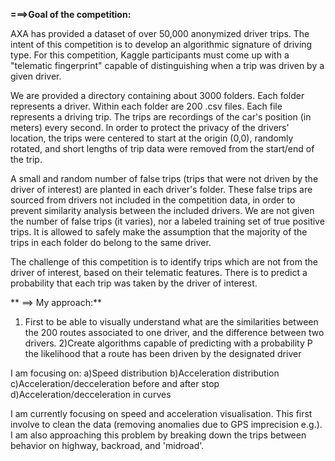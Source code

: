 **===>Goal of the competition:**

AXA has provided a dataset of over 50,000 anonymized driver trips. The intent of this competition is to develop an algorithmic signature of driving type. For this competition, Kaggle participants must come up with a "telematic fingerprint" capable of distinguishing when a trip was driven by a given driver. 

We are provided a directory containing about 3000 folders. Each folder represents a driver. Within each folder are 200 .csv files. Each file represents a driving trip. The trips are recordings of the car's position (in meters) every second.
In order to protect the privacy of the drivers' location, the trips were centered to start at the origin (0,0), randomly rotated, and short lengths of trip data were removed from the start/end of the trip.

A small and random number of false trips (trips that were not driven by the driver of interest) are planted in each driver's folder. These false trips are sourced from drivers not included in the competition data, in order to prevent similarity analysis between the included drivers. We are not given the number of false trips (it varies), nor a labeled training set of true positive trips. It is allowed to safely make the assumption that the majority of the trips in each folder do belong to the same driver.

The challenge of this competition is to identify trips which are not from the driver of interest, based on their telematic features. There is to predict a probability that each trip was taken by the driver of interest.

** ==> My approach:**

1) First to be able to visually understand what are the similarities between the 200 routes associated to one driver, and the difference between two drivers.
2)Create algorithms capable of predicting with a probability P the likelihood that a route has been driven by the designated driver

I am focusing on:
a)Speed distribution
b)Acceleration distribution
c)Acceleration/decceleration before and after stop
d)Acceleration/decceleration in curves

I am currently focusing on speed and acceleration visualisation. This first involve to clean the data (removing anomalies due to GPS imprecision e.g.). I am also approaching this problem by breaking down the trips between behavior on highway, backroad, and 'midroad'.

